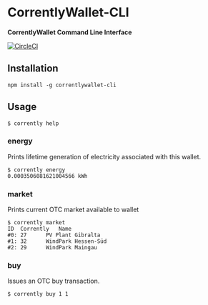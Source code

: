 # CorrentlyWallet-CLI
**CorrentlyWallet Command Line Interface**

[![CircleCI](https://circleci.com/gh/energychain/CorrentlyWallet-CLI.svg?style=svg)](https://circleci.com/gh/energychain/CorrentlyWallet-CLI)


## Installation
```
npm install -g correntlywallet-cli
```

## Usage
```
$ corrently help
```

### energy
Prints lifetime generation of electricity associated with this wallet.
```
$ corrently energy
0.0003506081621004566 kWh
```


### market
Prints current OTC market available to wallet
```
$ corrently market
ID	Corrently	Name
#0:	27		PV Plant Gibralta
#1:	32		WindPark Hessen-Süd
#2:	29		WindPark Maingau
```

### buy
Issues an OTC buy transaction.
```
$ corrently buy 1 1
```

